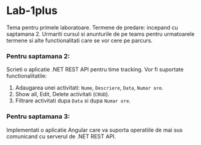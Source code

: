 # Lab-1plus

Tema pentru primele laboratoare. Termene de predare: incepand cu saptamana 2. Urmariti cursul si anunturile de pe teams pentru urmatoarele termene si alte functionalitati care se vor cere pe parcurs.

### Pentru saptamana 2: 
Scrieti o aplicatie .NET REST API pentru time tracking. Vor fi suportate functionalitatile:

1. Adaugarea unei activitati: `Nume`, `Descriere`, `Data`, `Numar ore`.
2. Show all, Edit, Delete activitati (`CRUD`).
3. Filtrare activitati dupa `Data` si dupa `Numar ore`.

### Pentru saptamana 3:

Implementati o aplicatie Angular care va suporta operatiile de mai sus comunicand cu serverul de .NET REST API.
